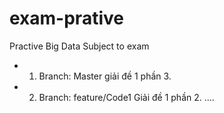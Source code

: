 # exam-prative
Practive Big Data Subject to exam 
- 1. Branch: Master giải đề 1 phần 3.
- 2. Branch: feature/Code1 Giải đề 1 phần 2.
....
